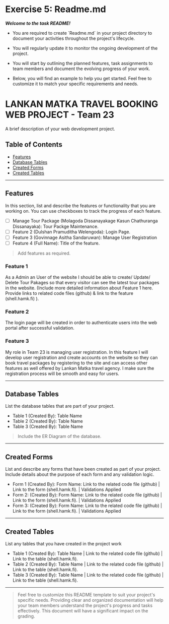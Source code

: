 # Exercise 5: Readme.md

***Welcome to the task README!***

- You are required to create ´Readme.md´ in your project directory to document your activities throughout the project's lifecycle. 
- You will regularly update it to monitor the ongoing development of the project. 

- You will start by outlining the planned features, task assignments to team members and document the evolving progress of your work. 

- Below, you will find an example to help you get started. Feel free to customize it to match your specific requirements and needs.

# LANKAN MATKA TRAVEL BOOKING WEB PROJECT - Team 23

A brief description of your web development project.

## Table of Contents
- [Features](#features)
- [Database Tables](#database-tables)
- [Created Forms](#created-forms)
- [Created Tables](#created-tables)

---

## Features

In this section, list and describe the features or functionality that you are working on. You can use checkboxes to track the progress of each feature.

- [ ] Manage Tour Package (Molagoda Dissanayakage Kasun Chathuranga Dissanayaka): Tour Packge Maintenance. 
- [ ] Feature 2 (Dulshan Pramuditha Welengoda): Login Page.
- [ ] Feature 3 (Govinnage Asitha Sandaruwan): Manage User Registration 
- [ ] Feature 4 (Full Name): Title of the feature.

> Add features as required. 

### Feature 1

As a Admin an User of the website I should be able to create/ Update/ Delete  Tour Pakages so that every visitor can see the latest tour packages in the website.
 (Include more detailed information about Feature 1 here. Provide links to related code files (github) & link to the feature (shell.hamk.fi) ).

### Feature 2

The login page will be created in order to authenticate users into the web portal after successful validation.

### Feature 3

My role in Team 23 is managing user registration. In this feature I will develop user registration and create accounts on the website so they can book travel packages by registering to the site and can access other features as well offered by Lankan Matka travel agency. I make sure the registration process will be smooth and easy for users.

---

## Database Tables

List the database tables that are part of your project. 

- Table 1 (Created By): Table Name 
- Table 2 (Created By): Table Name 
- Table 3 (Created By): Table Name 

> Include the ER Diagram of the database. 

---

## Created Forms

List and describe any forms that have been created as part of your project. Include details about the purpose of each form and any validation logic.

- Form 1 (Created By): Form Name: Link to the related code file (github) | Link to the form (shell.hamk.fi). | Validations Applied
- Form 2: (Created By): Form Name: Link to the related code file (github) | Link to the form (shell.hamk.fi).  | Validations Applied
- Form 3: (Created By): Form Name: Link to the related code file (github) | Link to the form (shell.hamk.fi).  | Validations Applied


---

## Created Tables

List any tables that you have created in the project work

- Table 1 (Created By): Table Name | Link to the related code file (github) | Link to the table (shell.hamk.fi).
- Table 2 (Created By): Table Name | Link to the related code file (github) | Link to the table (shell.hamk.fi).
- Table 3 (Created By): Table Name | Link to the related code file (github) | Link to the table (shell.hamk.fi).

---



> Feel free to customize this README template to suit your project's specific needs. Providing clear and organized documentation will help your team members understand the project's progress and tasks effectively. This document will have a significant impact on the grading. 
